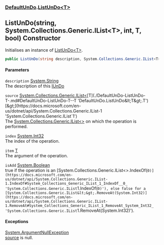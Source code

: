 ### [DefaultUnDo](./DefaultUnDo.md 'DefaultUnDo').[ListUnDo&lt;T&gt;](./DefaultUnDo-ListUnDo-T-.md 'DefaultUnDo.ListUnDo&lt;T&gt;')
## ListUnDo(string, System.Collections.Generic.IList&lt;T&gt;, int, T, bool) Constructor
Initialises an instance of [ListUnDo&lt;T&gt;](./DefaultUnDo-ListUnDo-T-.md 'DefaultUnDo.ListUnDo&lt;T&gt;').  
```csharp
public ListUnDo(string description, System.Collections.Generic.IList<T> source, int index, T item, bool isAdd);
```
#### Parameters
<a name='DefaultUnDo-ListUnDo-T--ListUnDo(string_System-Collections-Generic-IList-T-_int_T_bool)-description'></a>
`description` [System.String](https://docs.microsoft.com/en-us/dotnet/api/System.String 'System.String')  
The description of this [IUnDo](./DefaultUnDo-IUnDo.md 'DefaultUnDo.IUnDo')  
  
<a name='DefaultUnDo-ListUnDo-T--ListUnDo(string_System-Collections-Generic-IList-T-_int_T_bool)-source'></a>
`source` [System.Collections.Generic.IList&lt;](https://docs.microsoft.com/en-us/dotnet/api/System.Collections.Generic.IList-1 'System.Collections.Generic.IList`1')[T](./DefaultUnDo-ListUnDo-T-.md#DefaultUnDo-ListUnDo-T--T 'DefaultUnDo.ListUnDo&lt;T&gt;.T')[&gt;](https://docs.microsoft.com/en-us/dotnet/api/System.Collections.Generic.IList-1 'System.Collections.Generic.IList`1')  
The [System.Collections.Generic.IList&lt;&gt;](https://docs.microsoft.com/en-us/dotnet/api/System.Collections.Generic.IList-1 'System.Collections.Generic.IList`1') on which the operation is performed.  
  
<a name='DefaultUnDo-ListUnDo-T--ListUnDo(string_System-Collections-Generic-IList-T-_int_T_bool)-index'></a>
`index` [System.Int32](https://docs.microsoft.com/en-us/dotnet/api/System.Int32 'System.Int32')  
The index of the operation.  
  
<a name='DefaultUnDo-ListUnDo-T--ListUnDo(string_System-Collections-Generic-IList-T-_int_T_bool)-item'></a>
`item` [T](./DefaultUnDo-ListUnDo-T-.md#DefaultUnDo-ListUnDo-T--T 'DefaultUnDo.ListUnDo&lt;T&gt;.T')  
The argument of the operation.  
  
<a name='DefaultUnDo-ListUnDo-T--ListUnDo(string_System-Collections-Generic-IList-T-_int_T_bool)-isAdd'></a>
`isAdd` [System.Boolean](https://docs.microsoft.com/en-us/dotnet/api/System.Boolean 'System.Boolean')  
true if the operation is an [System.Collections.Generic.IList&lt;&gt;.IndexOf(`0)](https://docs.microsoft.com/en-us/dotnet/api/System.Collections.Generic.IList-1.IndexOf#System_Collections_Generic_IList_1_IndexOf__0_ 'System.Collections.Generic.IList`1.IndexOf(`0)'), else false for a [System.Collections.Generic.IList&lt;&gt;.RemoveAt(System.Int32)](https://docs.microsoft.com/en-us/dotnet/api/System.Collections.Generic.IList-1.RemoveAt#System_Collections_Generic_IList_1_RemoveAt_System_Int32_ 'System.Collections.Generic.IList`1.RemoveAt(System.Int32)').  
  
#### Exceptions
[System.ArgumentNullException](https://docs.microsoft.com/en-us/dotnet/api/System.ArgumentNullException 'System.ArgumentNullException')  
[source](#DefaultUnDo-ListUnDo-T--ListUnDo(string_System-Collections-Generic-IList-T-_int_T_bool)-source 'DefaultUnDo.ListUnDo&lt;T&gt;.ListUnDo(string, System.Collections.Generic.IList&lt;T&gt;, int, T, bool).source') is null.  
